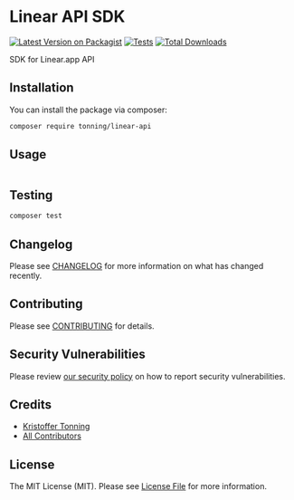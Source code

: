 # Linear API SDK

[![Latest Version on Packagist](https://img.shields.io/packagist/v/tonning/linear-api.svg?style=flat-square)](https://packagist.org/packages/tonning/linear-api)
[![Tests](https://img.shields.io/github/actions/workflow/status/tonning/linear-api/run-tests.yml?branch=main&label=tests&style=flat-square)](https://github.com/tonning/linear-api/actions/workflows/run-tests.yml)
[![Total Downloads](https://img.shields.io/packagist/dt/tonning/linear-api.svg?style=flat-square)](https://packagist.org/packages/tonning/linear-api)

SDK for Linear.app API 

## Installation

You can install the package via composer:

```bash
composer require tonning/linear-api
```

## Usage

```php
```

## Testing

```bash
composer test
```

## Changelog

Please see [CHANGELOG](CHANGELOG.md) for more information on what has changed recently.

## Contributing

Please see [CONTRIBUTING](https://github.com/spatie/.github/blob/main/CONTRIBUTING.md) for details.

## Security Vulnerabilities

Please review [our security policy](../../security/policy) on how to report security vulnerabilities.

## Credits

- [Kristoffer Tonning](https://github.com/tonning)
- [All Contributors](../../contributors)

## License

The MIT License (MIT). Please see [License File](LICENSE.md) for more information.
